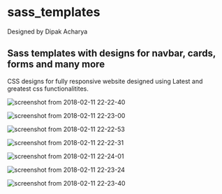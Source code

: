 # sass_templates
Designed by Dipak Acharya

## Sass templates with designs for navbar, cards, forms and many more

CSS designs for fully responsive website designed using Latest and greatest css functionalitites.

![screenshot from 2018-02-11 22-22-40](https://user-images.githubusercontent.com/19869344/36075698-ad093398-0f7a-11e8-86a5-f10919a0a252.png)


![screenshot from 2018-02-11 22-23-00](https://user-images.githubusercontent.com/19869344/36075700-b1e97846-0f7a-11e8-8103-f76182b11d2b.png)


![screenshot from 2018-02-11 22-22-53](https://user-images.githubusercontent.com/19869344/36075701-b492a590-0f7a-11e8-8923-54a243a9143e.png)


![screenshot from 2018-02-11 22-22-31](https://user-images.githubusercontent.com/19869344/36075704-b9916798-0f7a-11e8-9867-262f56672274.png)


![screenshot from 2018-02-11 22-24-01](https://user-images.githubusercontent.com/19869344/36075705-bba3053c-0f7a-11e8-8c35-657ed3fa5cbc.png)


![screenshot from 2018-02-11 22-23-24](https://user-images.githubusercontent.com/19869344/36075707-be100e14-0f7a-11e8-802a-44cc259d2d16.png)


![screenshot from 2018-02-11 22-23-40](https://user-images.githubusercontent.com/19869344/36075708-bfe855fc-0f7a-11e8-8d5a-81eb76a79751.png)
